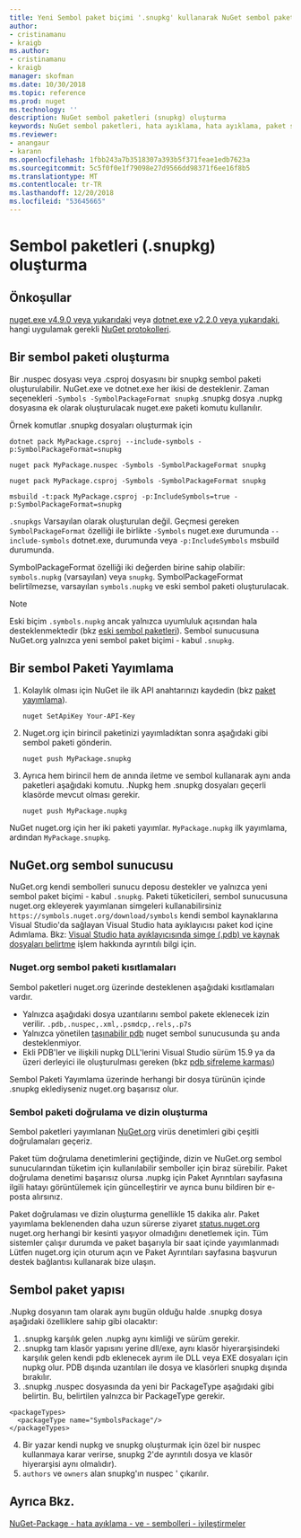 ```yaml
---
title: Yeni Sembol paket biçimi '.snupkg' kullanarak NuGet sembol paketleri yayımlama | Microsoft Docs
author:
- cristinamanu
- kraigb
ms.author:
- cristinamanu
- kraigb
manager: skofman
ms.date: 10/30/2018
ms.topic: reference
ms.prod: nuget
ms.technology: ''
description: NuGet sembol paketleri (snupkg) oluşturma
keywords: NuGet sembol paketleri, hata ayıklama, hata ayıklama, paket sembolleri sembol paketi kuralları NuGet destekleyen NuGet paketi
ms.reviewer:
- anangaur
- karann
ms.openlocfilehash: 1fbb243a7b3518307a393b5f371feae1edb7623a
ms.sourcegitcommit: 5c5f0f0e1f79098e27d9566dd98371f6ee16f8b5
ms.translationtype: MT
ms.contentlocale: tr-TR
ms.lasthandoff: 12/20/2018
ms.locfileid: "53645665"
---
```

# <a name="creating-symbol-packages-snupkg"></a>Sembol paketleri (.snupkg) oluşturma

## <a name="prerequisites"></a>Önkoşullar

[nuget.exe v4.9.0 veya yukarıdaki](https://www.nuget.org/downloads) veya [dotnet.exe v2.2.0 veya yukarıdaki](https://www.microsoft.com/net/download/dotnet-core/2.2), hangi uygulamak gerekli [NuGet protokolleri](../api/nuget-protocols.md).

## <a name="creating-a-symbol-package"></a>Bir sembol paketi oluşturma

Bir .nuspec dosyası veya .csproj dosyasını bir snupkg sembol paketi oluşturulabilir. NuGet.exe ve dotnet.exe her ikisi de desteklenir. Zaman seçenekleri ```-Symbols -SymbolPackageFormat snupkg``` .snupkg dosya .nupkg dosyasına ek olarak oluşturulacak nuget.exe paketi komutu kullanılır.

Örnek komutlar .snupkg dosyaları oluşturmak için
```
dotnet pack MyPackage.csproj --include-symbols -p:SymbolPackageFormat=snupkg

nuget pack MyPackage.nuspec -Symbols -SymbolPackageFormat snupkg

nuget pack MyPackage.csproj -Symbols -SymbolPackageFormat snupkg

msbuild -t:pack MyPackage.csproj -p:IncludeSymbols=true -p:SymbolPackageFormat=snupkg
```

`.snupkgs` Varsayılan olarak oluşturulan değil. Geçmesi gereken `SymbolPackageFormat` özelliği ile birlikte `-Symbols` nuget.exe durumunda `--include-symbols` dotnet.exe, durumunda veya `-p:IncludeSymbols` msbuild durumunda.

SymbolPackageFormat özelliği iki değerden birine sahip olabilir: `symbols.nupkg` (varsayılan) veya `snupkg`. SymbolPackageFormat belirtilmezse, varsayılan `symbols.nupkg` ve eski sembol paketi oluşturulacak.

> [!Note]
> Eski biçim `.symbols.nupkg` ancak yalnızca uyumluluk açısından hala desteklenmektedir (bkz [eski sembol paketleri](Symbol-Packages.md)). Sembol sunucusuna NuGet.org yalnızca yeni sembol paket biçimi - kabul `.snupkg`.

## <a name="publishing-a-symbol-package"></a>Bir sembol Paketi Yayımlama

1. Kolaylık olması için NuGet ile ilk API anahtarınızı kaydedin (bkz [paket yayımlama](../create-packages/publish-a-package.md)).

    ```cli
    nuget SetApiKey Your-API-Key
    ```

1. Nuget.org için birincil paketinizi yayımladıktan sonra aşağıdaki gibi sembol paketi gönderin.

    ```cli
    nuget push MyPackage.snupkg
    ```

1. Ayrıca hem birincil hem de anında iletme ve sembol kullanarak aynı anda paketleri aşağıdaki komutu. .Nupkg hem .snupkg dosyaları geçerli klasörde mevcut olması gerekir.

    ```cli
    nuget push MyPackage.nupkg
    ```

NuGet nuget.org için her iki paketi yayımlar. `MyPackage.nupkg` ilk yayımlama, ardından `MyPackage.snupkg`.

## <a name="nugetorg-symbol-server"></a>NuGet.org sembol sunucusu

NuGet.org kendi sembolleri sunucu deposu destekler ve yalnızca yeni sembol paket biçimi - kabul `.snupkg`. Paketi tüketicileri, sembol sunucusuna nuget.org ekleyerek yayımlanan simgeleri kullanabilirsiniz `https://symbols.nuget.org/download/symbols` kendi sembol kaynaklarına Visual Studio'da sağlayan Visual Studio hata ayıklayıcısı paket kod içine Adımlama. Bkz: [Visual Studio hata ayıklayıcısında simge (.pdb) ve kaynak dosyaları belirtme](https://docs.microsoft.com/en-us/visualstudio/debugger/specify-symbol-dot-pdb-and-source-files-in-the-visual-studio-debugger?view=vs-2017) işlem hakkında ayrıntılı bilgi için.

### <a name="nugetorg-symbol-package-constraints"></a>Nuget.org sembol paketi kısıtlamaları

Sembol paketleri nuget.org üzerinde desteklenen aşağıdaki kısıtlamaları vardır.

- Yalnızca aşağıdaki dosya uzantılarını sembol pakete eklenecek izin verilir. ```.pdb,.nuspec,.xml,.psmdcp,.rels,.p7s```
- Yalnızca yönetilen [taşınabilir pdb](https://github.com/dotnet/corefx/blob/master/src/System.Reflection.Metadata/specs/PortablePdb-Metadata.md) nuget sembol sunucusunda şu anda desteklenmiyor.
- Ekli PDB'ler ve ilişkili nupkg DLL'lerini Visual Studio sürüm 15.9 ya da üzeri derleyici ile oluşturulması gereken (bkz [pdb şifreleme karması](https://github.com/dotnet/roslyn/issues/24429))

Sembol Paketi Yayımlama üzerinde herhangi bir dosya türünün içinde .snupkg eklediyseniz nuget.org başarısız olur.

### <a name="symbol-package-validation-and-indexing"></a>Sembol paketi doğrulama ve dizin oluşturma

Sembol paketleri yayımlanan [NuGet.org](https://www.nuget.org/) virüs denetimleri gibi çeşitli doğrulamaları geçeriz.

Paket tüm doğrulama denetimlerini geçtiğinde, dizin ve NuGet.org sembol sunucularından tüketim için kullanılabilir semboller için biraz sürebilir. Paket doğrulama denetimi başarısız olursa .nupkg için Paket Ayrıntıları sayfasına ilgili hatayı görüntülemek için güncelleştirir ve ayrıca bunu bildiren bir e-posta alırsınız.

Paket doğrulaması ve dizin oluşturma genellikle 15 dakika alır. Paket yayımlama beklenenden daha uzun sürerse ziyaret [status.nuget.org](https://status.nuget.org/) nuget.org herhangi bir kesinti yaşıyor olmadığını denetlemek için. Tüm sistemler çalışır durumda ve paket başarıyla bir saat içinde yayımlanmadı Lütfen nuget.org için oturum açın ve Paket Ayrıntıları sayfasına başvurun destek bağlantısı kullanarak bize ulaşın.

## <a name="symbol-package-structure"></a>Sembol paket yapısı

.Nupkg dosyanın tam olarak aynı bugün olduğu halde .snupkg dosya aşağıdaki özelliklere sahip gibi olacaktır:

1) .snupkg karşılık gelen .nupkg aynı kimliği ve sürüm gerekir.
2) .snupkg tam klasör yapısını yerine dll/exe, aynı klasör hiyerarşisindeki karşılık gelen kendi pdb eklenecek ayrım ile DLL veya EXE dosyaları için nupkg olur. PDB dışında uzantıları ile dosya ve klasörleri snupkg dışında bırakılır.
3) .snupkg .nuspec dosyasında da yeni bir PackageType aşağıdaki gibi belirtin. Bu, belirtilen yalnızca bir PackageType gerekir. 
``` 
<packageTypes>
  <packageType name="SymbolsPackage"/>
</packageTypes>
```
4) Bir yazar kendi nupkg ve snupkg oluşturmak için özel bir nuspec kullanmaya karar verirse, snupkg 2'de ayrıntılı dosya ve klasör hiyerarşisi aynı olmalıdır).
5) ```authors``` ve ```owners``` alan snupkg'ın nuspec ' çıkarılır.

## <a name="see-also"></a>Ayrıca Bkz.

[NuGet-Package - hata ayıklama - ve - sembolleri - iyileştirmeler](https://github.com/NuGet/Home/wiki/NuGet-Package-Debugging-&-Symbols-Improvements)

